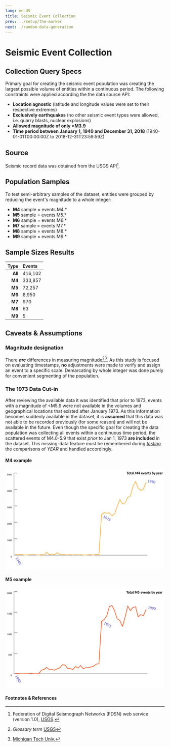 ```yaml
---
lang: en-US
title: Seismic Event Collection
prev: ../setup/the-marker
next: ./random-data-generation
---
```


# Seismic Event Collection

## Collection Query Specs
Primary goal for creating the seismic event population was creating the largest possible volume of entities within a continuous period. The following constraints were applied according the the data source API:

- **Location agnostic** (latitude and longitude values were set to their respective extremes)
- **Exclusively earthquakes** (no other seismic event types were allowed, i.e. quarry blasts, nuclear explosions)
- **Allowed magnitude of only >M3.9**
- **Time period between January 1, 1940 and December 31, 2018** (1940-01-01T00:00:00Z to 2018-12-31T23:59:59Z)

## Source
Seismic record data was obtained from the USGS API[^first].

## Population Samples
To test semi-arbitrary samples of the dataset, entities were grouped by reducing the event's magnitude to a whole integer:
 
 - **M4** sample = events M4.*
 - **M5** sample = events M5.*
 - **M6** sample = events M6.*
 - **M7** sample = events M7.*
 - **M8** sample = events M8.*
 - **M9** sample = events M9.*

## Sample Sizes Results

| Type    |  Events  |
| ------: | :------- |
| **All** | 416,102  |
| **M4**  | 333,857  |
| **M5**  | 72,257   |
| **M6**  | 8,950    |
| **M7**  | 970      |
| **M8**  | 63       |
| **M9**  | 5        |

 ## Caveats & Assumptions
 
### Magnitude designation
There ***are*** differences in measuring magnitude[^second][^third]. As this study is focused on evaluating timestamps, **no** adjustments were made to verify and assign an event to a specific scale. Demarcating by whole integer was done purely for convenient segmenting of the population.

### The 1973 Data Cut-in
After reviewing the available data it was identified that prior to 1973, events with a magnitude of <M5.9 were not available in the volumes and geographical locations that existed after January 1973. As this information becomes suddenly available in the dataset, it is **assumed** that this data was not able to be recorded previously (for some reason) and will not be available in the future. Even though the specific goal for creating the data population was collecting all events within a continuous time period, the scattered events of M4.0-5.9 that exist _prior_ to Jan 1, 1973 **are included** in the dataset. This missing-data feature must be remembered during [_testing_](../setup/time-issues.md#year-issues) the comparisons of _YEAR_ and handled accordingly.

#### M4 example

![M4 1973 Cut-in](../_media/graphs/single-yr-m4s.svg 'M4 events cut-in rate')

#### M5 example

![M5 1973 Cut-in](../_media/graphs/single-yr-m5s.svg 'M5 events cut-in rate')

#### Footnotes & References
[^first]: Federation of Digital Seismograph Networks (FDSN) web service (version 1.0), [USGS](https://earthquake.usgs.gov/fdsnws/event/1/). 
[^second]: _Glossary term_ [USGS](https://earthquake.usgs.gov/learn/glossary/?term=magnitude)
[^third]: [Michigan Tech Univ.](http://www.geo.mtu.edu/UPSeis/intensity.html)
